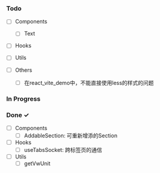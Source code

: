 ### Todo

- [ ] Components
  - [ ] Text

- [ ] Hooks  
  
- [ ] Utils 

- [ ] Others
  - [ ] 在react_vite_demo中，不能直接使用less的样式的问题
  

### In Progress


### Done ✓

- [ ] Components
  - [ ] AddableSection: 可重新增添的Section

- [ ] Hooks  
  - [ ] useTabsSocket: 跨标签页的通信

- [ ] Utils 
  - [ ] getVwUnit